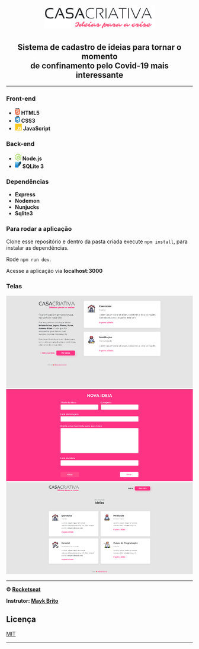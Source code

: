 <h1 align="center">
  <img src="assets/img/logo.png">
</h1>

<h2 align="center">
  Sistema de cadastro de ideias para tornar o momento
  <br>
  de confinamento pelo Covid-19 mais interessante
</h2>

---

<h3>
  Front-end
</h3>

<ul>
  <li> <img src="assets/img/html.png" alt="html5" height="18"> <strong> HTML5 </strong> </li>
  <li> <img src="assets/img/css.png" alt="css3" height="18"> <strong> CSS3 </strong> </li>
  <li> <img src="assets/img/js.png" alt="js" height="18"> <strong> JavaScript </strong> </li>
</ul>

<h3>
  Back-end
</h3>

<ul>
  <li> <img src="assets/img/node.png" alt="node.js" height="18"> <strong> Node.js </strong> </li>
  <li> <img src="assets/img/sqlite.png" alt="sqlite3" height="18"> <strong> SQLite 3 </strong> </li>
</ul>

<h3>
  Dependências
</h3>

<ul>
  <li> <strong> Express </strong> </li>
  <li> <strong> Nodemon </strong> </li>
  <li> <strong> Nunjucks </strong> </li>
  <li> <strong> Sqlite3 </strong> </li>
</ul>

### Para rodar a aplicação

Clone esse repositório e dentro da pasta criada execute ```npm install```, para instalar as dependências.

Rode ```npm run dev```.

Acesse a aplicação via **localhost:3000**

### Telas

![screenshot](assets/img/casa-criativa.png)
![screenshot](assets/img/casa-criativa2.png)
![screenshot](assets/img/casa-criativa3.png)

---

**&copy; [Rocketseat](https://rocketseat.com.br/)**

**Instrutor: [Mayk Brito](https://github.com/maykbrito)**

## Licença
[MIT](LICENSE)

---